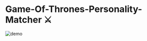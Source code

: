 # Game-Of-Thrones-Personality-Matcher ⚔️

![demo](https://user-images.githubusercontent.com/126642111/224547443-a7882c8f-7a92-4abc-9343-b981d037e964.png)
